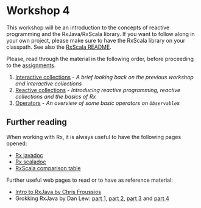 Workshop 4
==========

This workshop will be an introduction to the concepts of reactive programming and the RxJava/RxScala library. If you want to follow
along in your own project, please make sure to have the RxScala library on your classpath. See also the [RxScala README](https://github.com/ReactiveX/RxScala#binaries).

Please, read through the material in the following order, before proceeding to the [assignments](assignments).

1. [Interactive collections](01%20Iterable.md) - *A brief looking back on the previous workshop and interactive collections*
2. [Reactive collections](02%20Observable.md) - *Introducing reactive programming, reactive collections and the basics of Rx*
3. [Operators](03%20Operators.md) - *An overview of some basic operators on `Observable`s*


Further reading
---------------

When working with Rx, it is always useful to have the following pages opened:

* [Rx javadoc](http://reactivex.io/RxJava/javadoc/rx/Observable.html)
* [Rx scaladoc](http://reactivex.io/rxscala/scaladoc/index.html#rx.lang.scala.Observable)
* [RxScala comparison table](http://reactivex.io/rxscala/comparison.html)

Further useful web pages to read or to have as reference material:

* [Intro to RxJava by Chris Froussios](https://github.com/Froussios/Intro-To-RxJava)
* Grokking RxJava by Dan Lew: [part 1](http://blog.danlew.net/2014/09/15/grokking-rxjava-part-1/), [part 2](http://blog.danlew.net/2014/09/22/grokking-rxjava-part-2/), [part 3](http://blog.danlew.net/2014/09/30/grokking-rxjava-part-3/) and [part 4](http://blog.danlew.net/2014/10/08/grokking-rxjava-part-4/)

